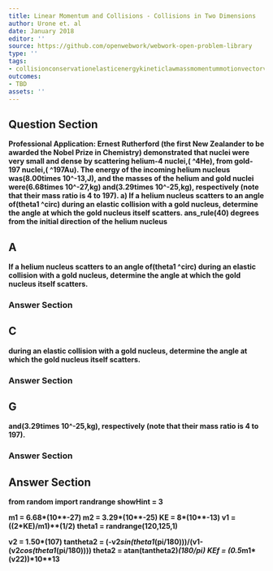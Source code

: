 ```yaml
---
title: Linear Momentum and Collisions - Collisions in Two Dimensions
author: Urone et. al
date: January 2018
editor: ''
source: https://github.com/openwebwork/webwork-open-problem-library
type: ''
tags:
- collisionconservationelasticenergykineticlawmassmomentummotionvectorvelocity
outcomes:
- TBD
assets: ''
---
```


## Question Section 

<b>
<b>Professional Application:<b> Ernest Rutherford (the first New Zealander to be awarded the Nobel Prize in Chemistry) demonstrated that nuclei were very small and dense by scattering helium-4 nuclei,( ^4He), from gold-197 nuclei,( ^197Au). The energy of the incoming helium nucleus was(8.00times 10^-13,J), and the masses of the helium and gold nuclei were(6.68times 10^-27,kg) and(3.29times 10^-25,kg), respectively (note that their mass ratio is 4 to 197).
a) If a helium nucleus scatters to an angle of(theta1 ^circ) during an elastic collision with a gold nucleus, determine the angle at which the gold nucleus itself scatters.
ans_rule(40) degrees from the initial direction of the helium nucleus

## A
If a helium nucleus scatters to an angle of(theta1 ^circ) during an elastic collision with a gold nucleus, determine the angle at which the gold nucleus itself scatters.
### Answer Section
## C
during an elastic collision with a gold nucleus, determine the angle at which the gold nucleus itself scatters.
### Answer Section
## G
and(3.29times 10^-25,kg), respectively (note that their mass ratio is 4 to 197).
### Answer Section


## Answer Section

from random import randrange
showHint = 3

m1 = 6.68*(10**-27)
m2 = 3.29*(10**-25)
KE = 8*(10**-13)
v1 = ((2*KE)/m1)**(1/2)
theta1 = randrange(120,125,1)

v2 = 1.50*(10**7)
tantheta2 = (-v2*sin(theta1*(pi/180)))/(v1-(v2*cos(theta1*(pi/180))))
theta2 = atan(tantheta2)*(180/pi)
KEf = (0.5*m1*(v2**2))*10**13